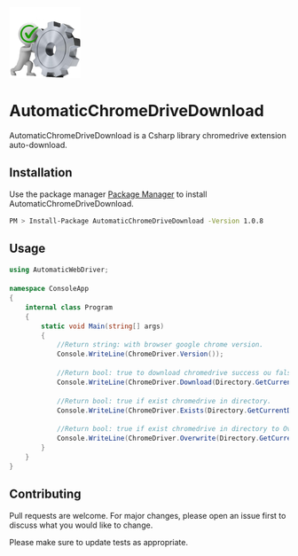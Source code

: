![Logo](https://raw.githubusercontent.com/7porquinhos/AutomaticWebDriverVersion/main/DownloadWebDriver/AutomaticWebDriver/DownloadChromeDrive2.png)

# AutomaticChromeDriveDownload
AutomaticChromeDriveDownload is a Csharp library chromedrive extension auto-download.

## Installation

Use the package manager [Package Manager](https://www.nuget.org/packages/AutomaticChromeDriveDownload) to install AutomaticChromeDriveDownload.

```bash
PM > Install-Package AutomaticChromeDriveDownload -Version 1.0.8
```

## Usage

```csharp
using AutomaticWebDriver;

namespace ConsoleApp
{
    internal class Program
    {
        static void Main(string[] args)
        {
            //Return string: with browser google chrome version.
            Console.WriteLine(ChromeDriver.Version());

            //Return bool: true to download chromedrive success ou false to error.
            Console.WriteLine(ChromeDriver.Download(Directory.GetCurrentDirectory()));

            //Return bool: true if exist chromedrive in directory.
            Console.WriteLine(ChromeDriver.Exists(Directory.GetCurrentDirectory()));

            //Return bool: true if exist chromedrive in directory to Overwrite.
            Console.WriteLine(ChromeDriver.Overwrite(Directory.GetCurrentDirectory()));
        }
    }
}

```

## Contributing
Pull requests are welcome. For major changes, please open an issue first to discuss what you would like to change.

Please make sure to update tests as appropriate.